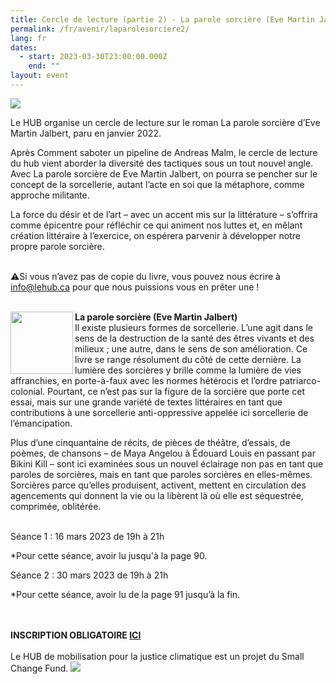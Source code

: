 ```yaml
---
title: Cercle de lecture (partie 2) - La parole sorcière (Eve Martin Jalbert)
permalink: /fr/avenir/laparolesorciere2/
lang: fr
dates:
  - start: 2023-03-30T23:00:00.000Z
    end: ""
layout: event
---
```

![](/media/copie_de_cercle_de_lecture_1000_200_px_.png)

Le HUB organise un cercle de lecture sur le roman La parole sorcière d’Eve Martin Jalbert, paru en janvier 2022.

Après Comment saboter un pipeline de Andreas Malm, le cercle de lecture du hub vient aborder la diversité des tactiques sous un tout nouvel angle. Avec La parole sorcière de Eve Martin Jalbert, on pourra se pencher sur le concept de la sorcellerie, autant l’acte en soi que la métaphore, comme approche militante. 

La force du désir et de l’art – avec un accent mis sur la littérature – s’offrira comme épicentre pour réfléchir ce qui animent nos luttes et, en mêlant création littéraire à l’exercice, on espérera parvenir à développer notre propre parole sorcière. 

\
⚠️Si vous n’avez pas de copie du livre, vous pouvez nous écrire à [info@lehub.ca](mailto:info@lehub.ca) pour que nous puissions vous en prêter une !

\
<img align="left" width="100" height="100" src="/media/couverturelaparolesorciere.png">**La parole sorcière (Eve Martin Jalbert)**
\
Il existe plusieurs formes de sorcellerie. L’une agit dans le sens de la destruction de la santé des êtres vivants et des milieux ; une autre, dans le sens de son amélioration. Ce livre se range résolument du côté de cette dernière. La lumière des sorcières y brille comme la lumière de vies affranchies, en porte-à-faux avec les normes hétérocis et l’ordre patriarco-colonial. Pourtant, ce n’est pas sur la figure de la sorcière que porte cet essai, mais sur une grande variété de textes littéraires en tant que contributions à une sorcellerie anti-oppressive appelée ici sorcellerie de l’émancipation.

Plus d’une cinquantaine de récits, de pièces de théâtre, d’essais, de poèmes, de chansons – de Maya Angelou à Édouard Louis en passant par Bikini Kill – sont ici examinées sous un nouvel éclairage non pas en tant que paroles de sorcières, mais en tant que paroles sorcières en elles-mêmes. Sorcières parce qu’elles produisent, activent, mettent en circulation des agencements qui donnent la vie ou la libèrent là où elle est séquestrée, comprimée, oblitérée. 

\
Séance 1 : 16 mars 2023 de 19h à 21h

\*Pour cette séance, avoir lu jusqu'à la page 90.

Séance 2 : 30 mars 2023 de 19h à 21h

\*Pour cette séance, avoir lu de la page 91 jusqu’à la fin.

\
\
**I﻿NSCRIPTION OBLIGATOIRE [ICI](https://us02web.zoom.us/meeting/register/tZclf-GhrDgpGdbYGBhD8ZcXJy2AwYjcbuT3)**
\
\
L﻿e HUB de mobilisation pour la justice climatique est un projet du Small Change Fund.
![](/media/sans_titre_6_.png)